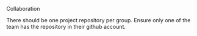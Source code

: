 Collaboration

There should be one project repository per group. Ensure only one of the team has the repository in their github account.
